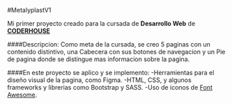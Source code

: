 #MetalyplastV1

Mi primer proyecto creado para la cursada de **Desarrollo Web** de **[CODERHOUSE](https://www.coderhouse.com/)**

####Descripcion:
Como meta de la cursada, se creo 5 paginas con un contenido distintivo, una Cabecera con sus botones de navegacion y un Pie de pagina donde se distingue mas informacion sobre la pagina.

####En este proyecto se aplico y se implemento:
-Herramientas para el diseño visual de la pagina, como Figma.
-HTML, CSS, y algunos frameworks y librerias como Bootstrap y SASS.
-Uso de iconos de [Font Awesome](https://fontawesome.com/).